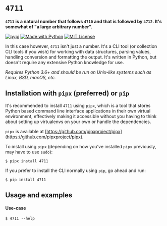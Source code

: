 # `4711`

**`4711` is a natural number that follows `4710` and that is followed by `4712`. It's somewhat of "a large arbitrary number".**

[![pypi](https://badge.fury.io/py/4711.svg)](https://pypi.python.org/pypi/4711/)
[![Made with Python](https://img.shields.io/pypi/pyversions/4711)](https://www.python.org/)
[![MIT License](https://img.shields.io/github/license/kalaspuff/4711.svg)](https://github.com/kalaspuff/4711/blob/master/LICENSE)


In this case however, `4711` isn't just a number. It's a CLI tool (or collection CLI tools if you wish) for working with data structures, parsing values, handling conversion and formatting the output. It's written in Python, but doesn't require any extensive Python knowledge for use.

*Requires Python 3.6+ and should be run on Unix-like systems such as Linux, BSD, macOS, etc.*


## Installation with `pipx` (preferred) or `pip`

It's recommended to install `4711` using `pipx`, which is a tool that stores Python based command line interface applications in their own virtual environment, effectively making it accessible without you having to think about setting up virtualenvs on your own or handle the dependencies.

`pipx` is available at [https://github.com/pipxproject/pipx](https://github.com/pipxproject/pipx).

To install using `pipx` (depending on how you've installed `pipx` previously, may have to use `sudo`):
```
$ pipx install 4711
```

If you prefer to install the CLI normally using `pip`, go ahead and run:
```
$ pip install 4711
```


## Usage and examples

#### Use-case
```
$ 4711 --help
```
